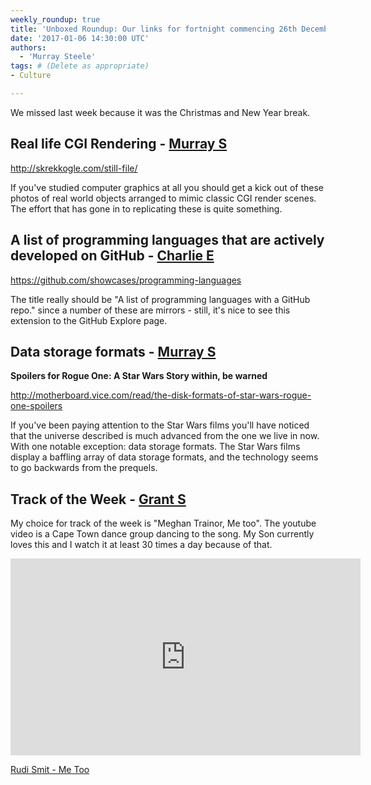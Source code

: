 ```yaml
---
weekly_roundup: true
title: 'Unboxed Roundup: Our links for fortnight commencing 26th December 2016'
date: '2017-01-06 14:30:00 UTC'
authors:
  - 'Murray Steele'
tags: # (Delete as appropriate)
- Culture

---
```


We missed last week because it was the Christmas and New Year break.

## Real life CGI Rendering - [Murray S](/people#murray-steele)

http://skrekkogle.com/still-file/

If you've studied computer graphics at all you should get a kick out of these
photos of real world objects arranged to mimic classic CGI render scenes. The
effort that has gone in to replicating these is quite something.

## A list of programming languages that are actively developed on GitHub - [Charlie E](/people#charlie-egan)

https://github.com/showcases/programming-languages

The title really should be "A list of programming languages with a GitHub repo."
since a number of these are mirrors - still, it's nice to see this extension to
the GitHub Explore page.

## Data storage formats - [Murray S](/people#murray-steele)

__Spoilers for Rogue One: A Star Wars Story within, be warned__

http://motherboard.vice.com/read/the-disk-formats-of-star-wars-rogue-one-spoilers

If you've been paying attention to the Star Wars films you'll have noticed that
the universe described is much advanced from the one we live in now.  With one
notable exception: data storage formats.  The Star Wars films display a baffling
array of data storage formats, and the technology seems to go backwards from the
prequels.

## Track of the Week - [Grant S](/people#grant-speelman)

My choice for track of the week is "Meghan Trainor, Me too". The youtube video is a Cape Town dance group dancing to the song.
My Son currently loves this and I watch it at least 30 times a day because of that.

<iframe width="560" height="315" src="https://www.youtube.com/embed/J10YcOMd6kU" frameborder="0" allowfullscreen></iframe>

[Rudi Smit - Me Too](https://www.youtube.com/watch?v=J10YcOMd6kU)
